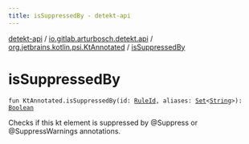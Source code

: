 ```yaml
---
title: isSuppressedBy - detekt-api
---
```


[detekt-api](../../index.html) / [io.gitlab.arturbosch.detekt.api](../index.html) / [org.jetbrains.kotlin.psi.KtAnnotated](index.html) / [isSuppressedBy](./is-suppressed-by.html)

# isSuppressedBy

`fun KtAnnotated.isSuppressedBy(id: `[`RuleId`](../-rule-id.html)`, aliases: `[`Set`](https://kotlinlang.org/api/latest/jvm/stdlib/kotlin.collections/-set/index.html)`<`[`String`](https://kotlinlang.org/api/latest/jvm/stdlib/kotlin/-string/index.html)`>): `[`Boolean`](https://kotlinlang.org/api/latest/jvm/stdlib/kotlin/-boolean/index.html)

Checks if this kt element is suppressed by @Suppress or @SuppressWarnings annotations.

